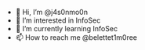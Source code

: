 - 👋 Hi, I’m @j4s0nmo0n
- 👀 I’m interested in InfoSec
- 🌱 I’m currently learning InfoSec
- 📫 How to reach me @belettet1m0ree

<!---
j4s0nmo0n/j4s0nmo0n is a ✨ special ✨ repository because its `README.md` (this file) appears on your GitHub profile.
You can click the Preview link to take a look at your changes.
--->

